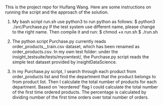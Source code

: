 This is the project repo for Huifang Wang. Here are some instructions on running the script and the approach of the solution. 

1. My bash script run.sh use python3 to run python as follows: 
   $ python3 ./src/Purchase.py
   If the test system use different name, please change to the right name. Then compile it and run:
   $ chmod +x run.sh
   $ ./run.sh

2. The python script Purchase.py currently reads order_products__train.csv dataset, which has been renamed as order_products.csv.
   In my own test folder: under the insight_testsuite/tests/myowntest/, the Purchase.py script reads the simple test dataset provided by insightDataScience.

3. In my Purchase.py script, I search through each product from order_products list and find the department that the product belongs to from product list. Then I calculate the total number of products for each department. Based on 'reordered' flag I could calculate the total number of the first time ordered products. The percentage is calculated by dividing number of the first time orders over total number of orders. 

